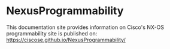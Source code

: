 # NexusProgrammability
This documentation site provides information on Cisco's NX-OS programmability
site is published on: https://ciscose.github.io/NexusProgrammability/
